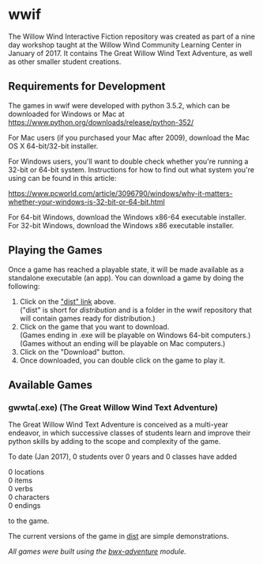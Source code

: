 # wwif

The Willow Wind Interactive Fiction repository was created as part of a
nine day workshop taught at the Willow Wind Community Learning Center in
January of 2017.  It contains The Great Willow Wind Text Adventure, as well as
other smaller student creations.

## Requirements for Development

The games in wwif were developed with python 3.5.2, which can be downloaded for Windows or Mac at https://www.python.org/downloads/release/python-352/

For Mac users (if you purchased your Mac after 2009), download the Mac OS X 64-bit/32-bit installer.

For Windows users, you'll want to double check whether you're running a 32-bit or 64-bit system.  Instructions for how to find out what system you're using can be found in this article:

  https://www.pcworld.com/article/3096790/windows/why-it-matters-whether-your-windows-is-32-bit-or-64-bit.html

For 64-bit Windows, download the Windows x86-64 executable installer.  
For 32-bit Windows, download the Windows x86 executable installer.

## Playing the Games

Once a game has reached a playable state, it will be made available as a standalone executable (an app).  You can download a game by doing the following:

1. Click on the ["dist" link](https://github.com/sleepinghungry/wwif/tree/master/dist) above.  
   ("dist" is short for *distribution* and is a folder in the wwif repository that will contain games ready for distribution.)
2. Click on the game that you want to download.  
   (Games ending in .exe will be playable on Windows 64-bit computers.)  
   (Games without an ending will be playable on Mac computers.)
3. Click on the "Download" button.
4. Once downloaded, you can double click on the game to play it.

## Available Games

### gwwta(.exe) (The Great Willow Wind Text Adventure)

The Great Willow Wind Text Adventure is conceived as a multi-year endeavor, in
which successive classes of students learn and improve their python skills by
adding to the scope and complexity of the game.

To date (Jan 2017), 0 students over 0 years and 0 classes have added  
  
0 locations  
0 items  
0 verbs  
0 characters  
0 endings  
  
to the game.

The current versions of the game in [dist](https://github.com/sleepinghungry/wwif/tree/master/dist) are simple demonstrations.

*All games were built using the [bwx-adventure](https://github.com/gever/bwx-adventure) module.*
